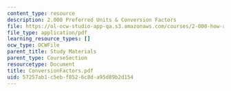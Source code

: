 ```yaml
---
content_type: resource
description: 2.000 Preferred Units & Conversion Factors
file: https://ol-ocw-studio-app-qa.s3.amazonaws.com/courses/2-000-how-and-why-machines-work-spring-2002/57257ab1c5ebf8526c8da95d89b2d154_ConversionFactors.pdf
file_type: application/pdf
learning_resource_types: []
ocw_type: OCWFile
parent_title: Study Materials
parent_type: CourseSection
resourcetype: Document
title: ConversionFactors.pdf
uid: 57257ab1-c5eb-f852-6c8d-a95d89b2d154
---
```

